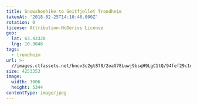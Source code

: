 ```yaml
---
title: Snowshoehike to Geitfjellet Trondheim
takenAt: '2018-02-25T14:10:46.000Z'
rotation: 0
license: Attribution-NoDerivs License
geo:
  lat: 63.43328
  lng: 10.3048
tags:
  - trondheim
url: >-
  //images.ctfassets.net/bncv3c2gt878/2oaG78Luwj9bsqH9LgC1tQ/94fef29c1d072fdf13faddad24be1b19/snowshoehike-to-geitfjellet-trondheim_40437452882_o
size: 4253353
image:
  width: 3006
  height: 5344
contentType: image/jpeg
---
```


